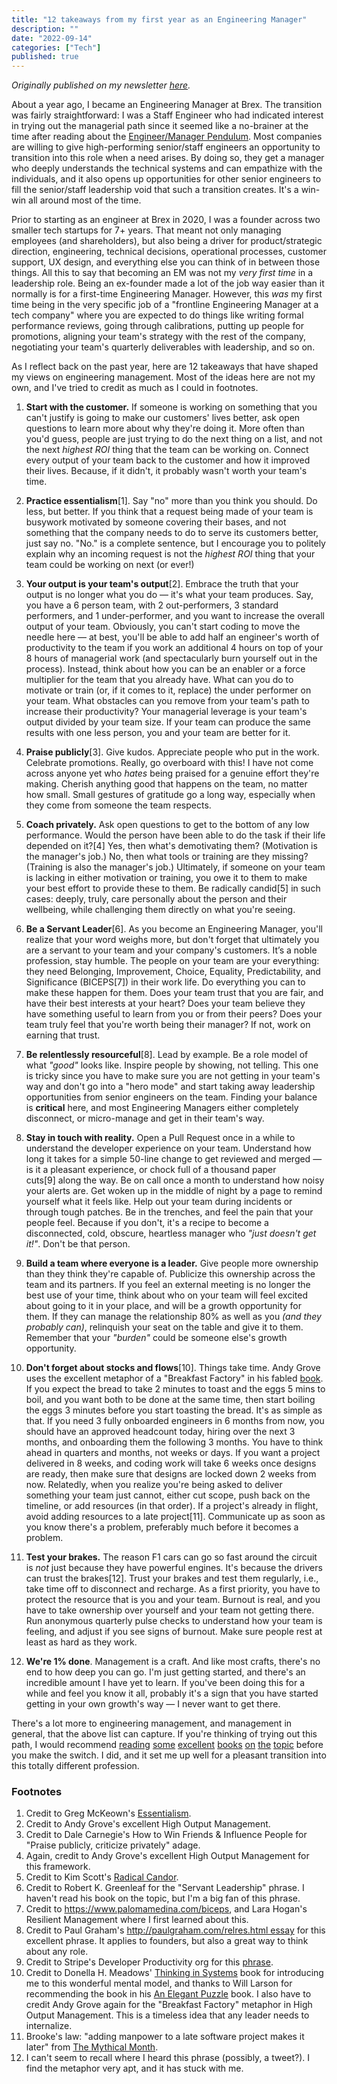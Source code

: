 ```yaml
---
title: "12 takeaways from my first year as an Engineering Manager"
description: ""
date: "2022-09-14"
categories: ["Tech"]
published: true
---
```


_Originally published on my newsletter [here](https://anantjain.substack.com/p/on-engineering-management)._

About a year ago, I became an Engineering Manager at Brex. The transition was fairly straightforward: I was a Staff Engineer who had indicated interest in trying out the managerial path since it seemed like a no-brainer at the time after reading about the [Engineer/Manager Pendulum](https://charity.wtf/2017/05/11/the-engineer-manager-pendulum/). Most companies are willing to give high-performing senior/staff engineers an opportunity to transition into this role when a need arises. By doing so, they get a manager who deeply understands the technical systems and can empathize with the individuals, and it also opens up opportunities for other senior engineers to fill the senior/staff leadership void that such a transition creates. It's a win-win all around most of the time.

Prior to starting as an engineer at Brex in 2020, I was a founder across two smaller tech startups for 7+ years. That meant not only managing employees (and shareholders), but also being a driver for product/strategic direction, engineering, technical decisions, operational processes, customer support, UX design, and everything else you can think of in between those things. All this to say that becoming an EM was not my *very first time* in a leadership role. Being an ex-founder made a lot of the job way easier than it normally is for a first-time Engineering Manager. However, this *was* my first time being in the very specific job of a "frontline Engineering Manager at a tech company" where you are expected to do things like writing formal performance reviews, going through calibrations, putting up people for promotions, aligning your team's strategy with the rest of the company, negotiating your team's quarterly deliverables with leadership, and so on.

As I reflect back on the past year, here are 12 takeaways that have shaped my views on engineering management. Most of the ideas here are not my own, and I've tried to credit as much as I could in footnotes.

1.  **Start with the customer.** If someone is working on something that you can't justify is going to make our customers' lives better, ask open questions to learn more about why they're doing it. More often than you'd guess, people are just trying to do the next thing on a list, and not the next *highest ROI* thing that the team can be working on. Connect every output of your team back to the customer and how it improved their lives. Because, if it didn't, it probably wasn't worth your team's time.

2.  **Practice essentialism**[1]. Say "no" more than you think you should. Do less, but better. If you think that a request being made of your team is busywork motivated by someone covering their bases, and not something that the company needs to do to serve its customers better, just say no. "No." is a complete sentence, but I encourage you to politely explain why an incoming request is not the *highest ROI* thing that your team could be working on next (or ever!)

3.  **Your output is your team's output**[2]. Embrace the truth that your output is no longer what you do — it's what your team produces. Say, you have a 6 person team, with 2 out-performers, 3 standard performers, and 1 under-performer, and you want to increase the overall output of your team. Obviously, you can't start coding to move the needle here — at best, you'll be able to add half an engineer's worth of productivity to the team if you work an additional 4 hours on top of your 8 hours of managerial work (and spectacularly burn yourself out in the process). Instead, think about how you can be an enabler or a force multiplier for the team that you already have. What can you do to motivate or train (or, if it comes to it, replace) the under performer on your team. What obstacles can you remove from your team's path to increase their productivity? Your managerial leverage is your team's output divided by your team size. If your team can produce the same results with one less person, you and your team are better for it.

4.  **Praise publicly**[3]. Give kudos. Appreciate people who put in the work. Celebrate promotions. Really, go overboard with this! I have not come across anyone yet who *hates* being praised for a genuine effort they're making. Cherish anything good that happens on the team, no matter how small. Small gestures of gratitude go a long way, especially when they come from someone the team respects.

5.  **Coach privately.** Ask open questions to get to the bottom of any low performance. Would the person have been able to do the task if their life depended on it?[4] Yes, then what's demotivating them? (Motivation is the manager's job.) No, then what tools or training are they missing? (Training is also the manager's job.) Ultimately, if someone on your team is lacking in either motivation or training, you owe it to them to make your best effort to provide these to them. Be radically candid[5] in such cases: deeply, truly, care personally about the person and their wellbeing, while challenging them directly on what you're seeing.

6.  **Be a Servant Leader**[6]. As you become an Engineering Manager, you'll realize that your word weighs more, but don't forget that ultimately you are a servant to your team and your company's customers. It’s a noble profession, stay humble. The people on your team are your everything: they need Belonging, Improvement, Choice, Equality, Predictability, and Significance (BICEPS[7]) in their work life. Do everything you can to make these happen for them. Does your team trust that you are fair, and have their best interests at your heart? Does your team believe they have something useful to learn from you or from their peers? Does your team truly feel that you're worth being their manager? If not, work on earning that trust.

7.  **Be relentlessly resourceful**[8]. Lead by example. Be a role model of what *"good"* looks like. Inspire people by showing, not telling. This one is tricky since you have to make sure you are not getting in your team's way and don't go into a "hero mode" and start taking away leadership opportunities from senior engineers on the team. Finding your balance is **critical** here, and most Engineering Managers either completely disconnect, or micro-manage and get in their team's way.

8.  **Stay in touch with reality.** Open a Pull Request once in a while to understand the developer experience on your team. Understand how long it takes for a simple 50-line change to get reviewed and merged — is it a pleasant experience, or chock full of a thousand paper cuts[9] along the way. Be on call once a month to understand how noisy your alerts are. Get woken up in the middle of night by a page to remind yourself what it feels like. Help out your team during incidents or through tough patches. Be in the trenches, and feel the pain that your people feel. Because if you don't, it's a recipe to become a disconnected, cold, obscure, heartless manager who *"just doesn't get it!"*. Don't be that person.

9.  **Build a team where everyone is a leader.** Give people more ownership than they think they're capable of. Publicize this ownership across the team and its partners. If you feel an external meeting is no longer the best use of your time, think about who on your team will feel excited about going to it in your place, and will be a growth opportunity for them. If they can manage the relationship 80% as well as you *(and they probably can)*, relinquish your seat on the table and give it to them. Remember that your *"burden"* could be someone else's growth opportunity.

10. **Don't forget about stocks and flows**[10]. Things take time. Andy Grove uses the excellent metaphor of a "Breakfast Factory" in his fabled [book](https://www.amazon.com/High-Output-Management-Andrew-Grove/dp/0679762884). If you expect the bread to take 2 minutes to toast and the eggs 5 mins to boil, and you want both to be done at the same time, then start boiling the eggs 3 minutes before you start toasting the bread. It's as simple as that. If you need 3 fully onboarded engineers in 6 months from now, you should have an approved headcount today, hiring over the next 3 months, and onboarding them the following 3 months. You have to think ahead in quarters and months, not weeks or days. If you want a project delivered in 8 weeks, and coding work will take 6 weeks once designs are ready, then make sure that designs are locked down 2 weeks from now. Relatedly, when you realize you're being asked to deliver something your team just cannot, either cut scope, push back on the timeline, or add resources (in that order). If a project's already in flight, avoid adding resources to a late project[11]. Communicate up as soon as you know there's a problem, preferably much before it becomes a problem.

11. **Test your brakes.** The reason F1 cars can go so fast around the circuit is *not* just because they have powerful engines. It's because the drivers can trust the brakes[12]. Trust your brakes and test them regularly, i.e., take time off to disconnect and recharge. As a first priority, you have to protect the resource that is you and your team. Burnout is real, and you have to take ownership over yourself and your team not getting there. Run anonymous quarterly pulse checks to understand how your team is feeling, and adjust if you see signs of burnout. Make sure people rest at least as hard as they work.

12. **We're 1% done**. Management is a craft. And like most crafts, there's no end to how deep you can go. I'm just getting started, and there's an incredible amount I have yet to learn. If you've been doing this for a while and feel you know it all, probably it's a sign that you have started getting in your own growth's way — I never want to get there.

There's a lot more to engineering management, and management in general, that the above list can capture. If you're thinking of trying out this path, I would recommend [reading](https://www.anantjain.dev/resilient-management/) [some](https://www.anantjain.dev/the-managers-path/) [excellent](https://www.anantjain.dev/making-of-a-manager/) [books](https://www.amazon.com/Radical-Candor-Revised-Kick-Ass-Humanity-ebook/dp/B07P9LPXPT/ref=sr_1_15?keywords=managers+path&qid=1663158047&s=books&sprefix=managers+path%2Cstripbooks%2C118&sr=1-15) [on](https://www.amazon.com/Elegant-Puzzle-Systems-Engineering-Management/dp/1732265186) [the](https://www.amazon.com/Start-with-Why-Simon-Sinek-audiobook/dp/B074VF6ZLM/ref=sr_1_6?crid=LEUK96BWV6OL&keywords=engineering+management&qid=1663158361&s=audible&sprefix=engineering+management%2Caudible%2C111&sr=1-6) [topic](https://www.amazon.com/High-Output-Management-Andrew-Grove/dp/0679762884) before you make the switch. I did, and it set me up well for a pleasant transition into this totally different profession.

### Footnotes

1. Credit to Greg McKeown's [Essentialism](https://www.amazon.com/Essentialism-Disciplined-Pursuit-Greg-McKeown/dp/0804137382).
2. Credit to Andy Grove's excellent High Output Management.
3. Credit to Dale Carnegie's How to Win Friends & Influence People for "Praise publicly, criticize privately" adage.
4. Again, credit to Andy Grove's excellent High Output Management for this framework.
5. Credit to Kim Scott's [Radical Candor](https://www.radicalcandor.com/the-book/).
6. Credit to Robert K. Greenleaf for the "Servant Leadership" phrase. I haven't read his book on the topic, but I'm a big fan of this phrase.
7. Credit to https://www.palomamedina.com/biceps, and Lara Hogan's Resilient Management where I first learned about this.
8. Credit to Paul Graham's http://paulgraham.com/relres.html essay for this excellent phrase. It applies to founders, but also a great way to think about any role.
9. Credit to Stripe's Developer Productivity org for this [phrase](https://twitter.com/rmurphey/status/1557045725447569411).
10. Credit to Donella H. Meadows' [Thinking in Systems](https://www.amazon.com/Thinking-Systems-Donella-H-Meadows/dp/1603580557) book for introducing me to this wonderful mental model, and thanks to Will Larson for recommending the book in his [An Elegant Puzzle](https://www.amazon.com/Elegant-Puzzle-Systems-Engineering-Management/dp/1732265186) book. I also have to credit Andy Grove again for the "Breakfast Factory" metaphor in High Output Management. This is a timeless idea that any leader needs to internalize.
11. Brooke's law: "adding manpower to a late software project makes it later" from [The Mythical Month](https://en.wikipedia.org/wiki/The_Mythical_Man-Month).
12. I can't seem to recall where I heard this phrase (possibly, a tweet?). I find the metaphor very apt, and it has stuck with me.
